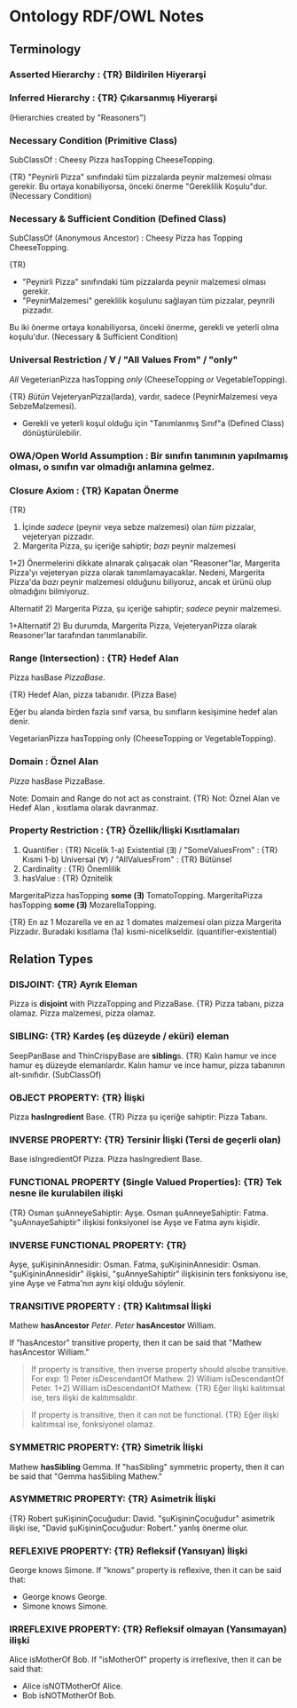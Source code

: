 # Ontology RDF/OWL Notes

## Terminology

### Asserted Hierarchy : {TR} Bildirilen Hiyerarşi

### Inferred Hierarchy : {TR} Çıkarsanmış Hiyerarşi
(Hierarchies created by "Reasoners")

### Necessary Condition (Primitive Class)

SubClassOf : Cheesy Pizza hasTopping CheeseTopping.

{TR} "Peynirli Pizza" sınıfındaki tüm pizzalarda peynir malzemesi olması gerekir. Bu ortaya konabiliyorsa, önceki önerme "Gereklilik Koşulu"dur. (Necessary Condition)  

### Necessary & Sufficient Condition (Defined Class)

SubClassOf (Anonymous Ancestor) : Cheesy Pizza has Topping CheeseTopping.

{TR} 
- "Peynirli Pizza" sınıfındaki tüm pizzalarda peynir malzemesi olması gerekir.
- "PeynirMalzemesi" gereklilik koşulunu sağlayan tüm pizzalar, peynrili pizzadır.

Bu iki önerme ortaya konabiliyorsa, önceki önerme, gerekli ve yeterli olma koşulu'dur. (Necessary & Sufficient Condition)

### Universal Restriction / ∀ / "All Values From" / "only"

*All* VegeterianPizza hasTopping *only* (CheeseTopping *or* VegetableTopping).

{TR} *Bütün* VejeteryanPizza(larda), vardır, sadece (PeynirMalzemesi veya SebzeMalzemesi).

- Gerekli ve yeterli koşul olduğu için "Tanımlanmış Sınıf"a (Defined Class) dönüştürülebilir.

### OWA/Open World Assumption : Bir sınıfın tanımının yapılmamış olması, o sınıfın var olmadığı anlamına gelmez.

### Closure Axiom : {TR} Kapatan Önerme

{TR} 
1) İçinde *sadece* (peynir veya sebze malzemesi) olan *tüm* pizzalar, vejeteryan pizzadır. 
2) Margerita Pizza, şu içeriğe sahiptir; *bazı* peynir malzemesi

1+2) Önermelerini dikkate alınarak çalışacak olan "Reasoner"lar, Margerita Pizza'yı vejeteryan pizza olarak tanımlamayacaklar. Nedeni, Margerita Pizza'da *bazı* peynir malzemesi olduğunu biliyoruz, ancak et ürünü olup olmadığını bilmiyoruz. 

Alternatif 2) Margerita Pizza, şu içeriğe sahiptir; *sadece* peynir malzemesi.

1+Alternatif 2) Bu durumda, Margerita Pizza, VejeteryanPizza olarak Reasoner'lar tarafından tanımlanabilir.

### Range (Intersection) : {TR} Hedef Alan

Pizza hasBase *PizzaBase*.

{TR} Hedef Alan, pizza tabanıdır. (Pizza Base)

Eğer bu alanda birden fazla sınıf varsa, bu sınıfların kesişimine hedef alan denir.

VegetarianPizza hasTopping only (CheeseTopping or VegetableTopping).

### Domain : Öznel Alan

*Pizza* hasBase PizzaBase.

Note: Domain and Range do not act as constraint.
{TR} Not: Öznel Alan ve Hedef Alan , kısıtlama olarak davranmaz. 

### Property Restriction : {TR} Özellik/İlişki Kısıtlamaları

1) Quantifier : {TR} Nicelik
    1-a) Existential (∃) / "SomeValuesFrom"  : {TR} Kısmi
    1-b) Universal (∀) / "AllValuesFrom" : {TR} Bütünsel
2) Cardinality : {TR} Önemlilik
3) hasValue : {TR} Öznitelik

MargeritaPizza hasTopping **some (∃)** TomatoTopping.
MargeritaPizza hasTopping **some (∃)** MozarellaTopping.

{TR} En az 1 Mozarella ve en az 1 domates malzemesi olan pizza Margerita Pizzadır. Buradaki kısıtlama (1a) kısmi-nicelikseldir. (quantifier-existential)

## Relation Types

### DISJOINT: {TR} Ayrık Eleman

Pizza  is **disjoint** with PizzaTopping and PizzaBase.
{TR}
Pizza tabanı, pizza olamaz.
Pizza malzemesi, pizza olamaz.

### SIBLING: {TR} Kardeş (eş düzeyde / eküri) eleman

SeepPanBase and ThinCrispyBase are **sibling**s.
{TR}
Kalın hamur ve ince hamur eş düzeyde elemanlardır.
Kalın hamur ve ince hamur, pizza tabanının alt-sınıfıdır. (SubClassOf)

### OBJECT PROPERTY: {TR} İlişki

Pizza **hasIngredient** Base.
{TR}
Pizza şu içeriğe sahiptir: Pizza Tabanı.

### INVERSE PROPERTY: {TR} Tersinir İlişki (Tersi de geçerli olan)
Base isIngredientOf Pizza.
Pizza hasIngredient Base.

### FUNCTIONAL PROPERTY (Single Valued Properties): {TR} Tek nesne ile kurulabilen ilişki
{TR}
Osman şuAnneyeSahiptir: Ayşe.
Osman şuAnneyeSahiptir: Fatma.
"şuAnnayeSahiptir" ilişkisi fonksiyonel ise Ayşe ve Fatma aynı kişidir.

### INVERSE FUNCTIONAL PROPERTY: {TR}

Ayşe, şuKişininAnnesidir: Osman.
Fatma, şuKişininAnnesidir: Osman.
"şuKişininAnnesidir" ilişkisi, "şuAnnyeSahiptir" ilişkisinin ters fonksiyonu ise, yine Ayşe ve Fatma'nın aynı kişi olduğu söylenir.

### TRANSITIVE PROPERTY : {TR} Kalıtımsal İlişki

Mathew **hasAncestor** *Peter*.
*Peter* **hasAncestor** William.

If "hasAncestor" transitive property, then it can be said that "Mathew hasAncestor William."

<blockquote>
If property is transitive, then inverse property should alsobe transitive.
For exp: 
1) Peter isDescendantOf Mathew.
2) William isDescendantOf Peter.
1+2) William isDescendantOf Mathew.
{TR} Eğer ilişki kalıtımsal ise, ters ilişki de kalıtımsaldır.
</blockquote>

<blockquote>
If property is transitive, then it can not be functional.
{TR} Eğer ilişki kalıtımsal ise, fonksiyonel olamaz.
</blockquote>

### SYMMETRIC PROPERTY: {TR} Simetrik İlişki

Mathew **hasSibling** Gemma.
If "hasSibling" symmetric property, then it can be said that "Gemma hasSibling Mathew."

### ASYMMETRIC PROPERTY: {TR} Asimetrik İlişki
{TR}
Robert şuKişininÇocuğudur: David.
"şuKişininÇocuğudur" asimetrik ilişki ise, "David şuKişininÇocuğudur: Robert." yanlış önerme olur.

### REFLEXIVE PROPERTY: {TR} Refleksif (Yansıyan) İlişki
George knows Simone.
If "knows" property is reflexive, then it can be said that:
- George knows George.
- Simone knows Simone.

### IRREFLEXIVE PROPERTY: {TR} Refleksif olmayan (Yansımayan) ilişki
Alice isMotherOf Bob.
If "isMotherOf" property is irreflexive, then it can be said that:
- Alice isNOTMotherOf Alice.
- Bob isNOTMotherOf Bob.
